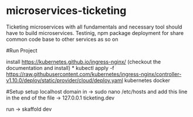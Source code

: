 # microservices-ticketing
Ticketing microservices with all fundamentals and necessary tool should have to build microservices. Testinig, npm package deployment for share common code base to other services as so on

#Run Project

install
  https://kubernetes.github.io/ingress-nginx/ (checkout the documentation and install)
    * kubectl apply -f https://raw.githubusercontent.com/kubernetes/ingress-nginx/controller-v1.10.0/deploy/static/provider/cloud/deploy.yaml
  kubernetes
  docker

#Setup
  setup localhost domain in -> sudo nano /etc/hosts
  and add this line in the end of the file -> 127.0.0.1  ticketing.dev

run -> skaffold dev


